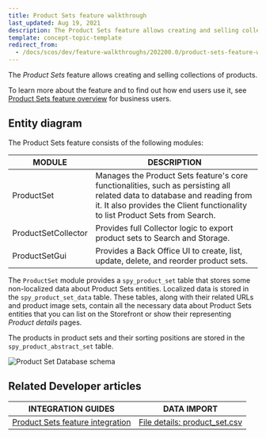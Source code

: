 ```yaml
---
title: Product Sets feature walkthrough
last_updated: Aug 19, 2021
description: The Product Sets feature allows creating and selling collections of products
template: concept-topic-template
redirect_from:
  - /docs/scos/dev/feature-walkthroughs/202200.0/product-sets-feature-walkthrough/product-sets-feature-walkthrough.html
---
```


The _Product Sets_ feature allows creating and selling collections of products.


To learn more about the feature and to find out how end users use it, see [Product Sets feature overview](/docs/scos/user/features/product-sets-feature-overview.html) for business users.


## Entity diagram

The Product Sets feature consists of the following modules:

| MODULE | DESCRIPTION |
| --- | --- |
| ProductSet | Manages the Product Sets feature's core functionalities, such as persisting all related data to database and reading from it. It also provides the Client functionality to list Product Sets from Search. |
| ProductSetCollector | Provides full Collector logic to export product sets to Search and Storage. |
| ProductSetGui | Provides a Back Office UI to create, list, update, delete, and reorder product sets. |

The `ProductSet` module provides a `spy_product_set` table that stores some non-localized data about Product Sets entities. Localized data is stored in the `spy_product_set_data` table. These tables, along with their related URLs and product image sets, contain all the necessary data about Product Sets entities that you can list on the Storefront or show their representing *Product details* pages.

The products in product sets and their sorting positions are stored in the `spy_product_abstract_set` table.

<div class="width-100">

![Product Set Database schema](https://spryker.s3.eu-central-1.amazonaws.com/docs/Features/Product+Management/Product+Sets/product_set_db_schema.png)

</div>


## Related Developer articles

|INTEGRATION GUIDES | DATA IMPORT |
|---------|---------|
| [Product Sets feature integration](/docs/scos/dev/feature-integration-guides/product-sets-feature-integration.html)  | [File details: product_set.csv](/docs/scos/dev/data-import/data-import-categories/merchandising-setup/product-merchandising/file-details-product-set.csv.html) |
